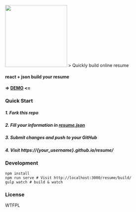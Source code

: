 <img src="data/icon-resume.png" height="200"/>
> Quickly build online resume

#### react + json build your resume
#### => [DEMO](https://changrq.github.io/resume/) <=

### Quick Start

##### 1. Fork this repo

##### 2. Fill your information in [resume.json](data/resume.json)

##### 3. Submit changes and push to your GitHub

##### 4. Visit https://{your_username}.github.io/resume/

### Development

```shell
npm install
npm run serve # Visit http://localhost:3000/resume/build/
gulp watch # build & watch
```

### License

WTFPL
